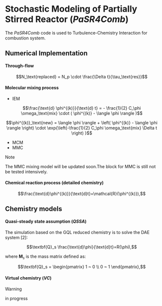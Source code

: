 # Stochastic Modeling of Partially Stirred Reactor (_PaSR4Comb_)
The _PaSR4Comb_ code is used to Turbulence-Chemistry Interaction for combustion system. 


## Numerical Implementation
#### Through-flow
```math
N_\text{replaced} = N_p \cdot \frac{\Delta t}{\tau_\text{res}}
```
#### Molecular mixing process 
+ IEM
```math
\frac{\text{d} \phi^{(k)}}{\text{d} t} = - \frac{1}{2} C_\phi \omega_\text{mix} \cdot ( \phi^{(k)} - \langle \phi \rangle )
```

```math
\phi^{(k)}_\text{new} = \langle \phi \rangle + \left( \phi^{(k)} - \langle \phi \rangle \right) \cdot \exp{\left(-\frac{1}{2} C_\phi \omega_\text{mix} \Delta t \right) }
```


+ MCM
+ MMC

> [!NOTE]
> The MMC mixing model will be updated soon.The block for MMC is still not be tested intensively.

#### Chemical reaction process (detailed chemistry)

```math
\frac{\text{d}\phi^{(k)}}{\text{d}t}=\mathcal{R}(\phi^{(k)}),
```

## Chemistry models
#### Quasi-steady state assumption (_QSSA_)

The simulation based on the GQL reduced chemistry is to solve the DAE system [2]:

```math
\textbf{Q}_s \frac{\text{d}\phi}{\text{d}t}=R(\phi),
```
where $\textbf{M}_s$ is the mass matrix defined as:

```math
\textbf{Q}_s = \begin{pmatrix}
                  1 ~ 0 \\
                  0 ~ 1
                  \end{pmatrix},
```

#### Virtual chemistry (_VC_)
> [!WARNING]
> in progress
